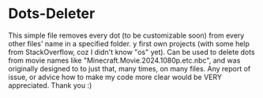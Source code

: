 # Dots-Deleter
This simple file removes every dot (to be customizable soon) from every other files' name in a specified folder.
y first own projects (with some help from StackOverflow, coz I didn't know "os" yet). Can be used to delete dots from movie names like "Minecraft.Movie.2024.1080p.etc.nbc", and was originally designed to to just that, many times, on many files. Any report of issue, or advice how to make my code more clear would be VERY appreciated. Thank you :)
